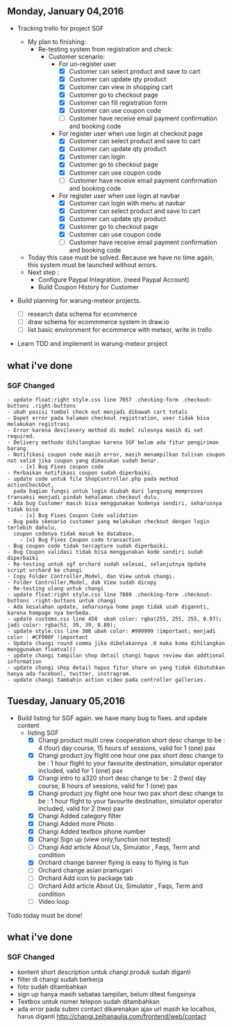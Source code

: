 ## Monday, January 04,2016
- Tracking trello for project SGF 
	- My plan to finishing:
		- Re-testing system from registration and check:
			- Customer scenario:
				- For un-register user
					- [x] Customer can select product and save to cart
					- [x] Customer can update qty product
					- [x] Customer can view in shopping cart
					- [x] Customer go to checkout page
					- [x] Customer can fill registration form
					- [x] Customer can use coupon code
					- [ ] Customer have receive email payment confirmation and booking code
				- For register user when use login at checkout page
					- [x] Customer can select product and save to cart
					- [x] Customer can update qty product
					- [x] Customer can login
					- [x] Customer go to checkout page
					- [x] Customer can use coupon code
					- [ ] Customer have receive email payment confirmation and booking code
				- For register user when use login at navbar
					- [x] Customer can login with menu at navbar
					- [x] Customer can select product and save to cart
					- [x] Customer can update qty product
					- [x] Customer go to checkout page
					- [x] Customer can use coupon code
					- [ ] Customer have receive email payment confirmation and booking code
	- Today this case must be solved. Because we have no time again, this system must be launched without errors.
	- Next step : 
		- Configure Paypal Integration. (need Paypal Account)
		- Build Coupon History for Customer

- Build planning for warung-meteor projects.
	- [ ] research data schema for ecommerce
	- [ ] draw schema for ecommmerce system in draw.io
	- [ ] list basic environment for ecommerce with meteor, write in trello
	
- Learn TDD and implement in warung-meteor project

## what i've done
### SGF Changed
	- update float:right style.css line 7057 .checking-form .checkout-buttons .right-buttons 
	- ubah posisi tombol check out menjadi dibawah cart totals
	- Dapet error pada halaman checkout registration, user tidak bisa melakukan registrasi
	- Error karena devilevery method di model rulesnya masih di set required.
	- Delivery methode dihilangkan karena SGF belum ada fitur pengiriman barang.
	- Notifikasi coupon code masih error, masih menampilkan tulisan coupon not valid jika coupon yang dimasukan sudah benar. 
		- [x] Bug Fixes coupon code
	- Perbaikan notifikasi coupon sudah diperbaiki.
	- update code untuk file ShopController.php pada method actionCheckOut, 
	  pada bagian fungsi untuk login diubah dari langsung memproses transaksi menjadi pindah kehalaman checkout dulu.
	- Ada bug Customer masih bisa menggunakan kodenya sendiri, seharusnya tidak bisa
		- [x] Bug Fixes Coupon Code validation
	- Bug pada skenario customer yang melakukan checkout dengan login terlebih dahulu,
	  coupon codenya tidak masuk ke database.
		- [x] Bug Fixes Coupon code transaction
	- Bug coupon code tidak tercapture sudah diperbaiki.
	- Bug Coupon validasi tidak bisa menggunakan kode sendiri sudah diperbaiki
	- Re-testing untuk sgf orchard sudah selesai, selanjutnya Update script orchard ke changi
	- Copy Folder Controller,Model, dan View untuk changi.
	- Folder Controller,Model, dab View sudah dicopy
	- Re-testing ulang untuk changi
	- update float:right style.css line 7089 .checking-form .checkout-buttons .right-buttons untuk changi
	- Ada kesalahan update, seharusnya home page tidak usah digannti, karena hompage nya berbeda.
	- update customs.css line 458  ubah color: rgba(255, 255, 255, 0.97); jadi color: rgba(53, 39, 39, 0.89);
	- update style.css line 306 ubah color: #999999 !important; menjadi color : #CF000F !important
	- Update changi round comma jika dibelakannya .0 maka koma dihilangkan menggunakan floatval()
	- update changi tampilan shop detail changi hapus review dan addtional information
	- update changi shop detail hapus fitur share on yang tidak dibutuhkan hanya ada facebool, twitter, instragram.
	- update changi tambahin action video pada controller galleries.
	
## Tuesday, January 05,2016
- Build listing for SGF again. we have many bug to fixes. and update content
	- listing SGF
		- [x] Changi product multi crew cooperation short desc change to be : 4 (four) day  course, 15 hours of sessions, valid  for 1 (one) pax
		- [x] Changi product joy flight one hour one pax short desc change to be : 1 hour flight to your favourite destination, simulator operator included, valid for 1 (one) pax
		- [x] Changi intro to a320 short desc change to be : 2 (two) day  course, 8 hours of sessions, valid  for 1 (one) pax
		- [x] Changi product joy flight one hour two pax  short desc change to be : 1 hour flight to your favourite destination, simulator operator included, valid for 2 (two) pax
		- [x] Changi Added category filter
		- [x] Changi Added more Photo
		- [x] Changi Added textbox phone number
		- [x] Changi Sign up (view only,function not tested)
		- [ ] Changi Add article About Us, Simulator , Faqs, Term and condition
		- [x] Orchard change banner flying is easy to flying is fun
		- [ ] Orchard change asian pramugari
		- [ ] Orchard Add icon to package tab 
		- [ ] Orchard Add article About Us, Simulator , Faqs, Term and condition
		- [ ] Video loop

Todo today must be done!

## what i've done
### SGF Changed
- kontent short description untuk changi produk sudah diganti
- filter di changi sudah berkerja
- foto sudah ditambahkan
- sign up hanya masih sebatas tampilan, belum ditest fungsinya
- Textbox untuk nomer telepon sudah ditambahkan
- ada error pada submi contact dikarenakan ajax url masih ke localhos, harus diganti http://changi.zeihanaulia.com/frontend/web/contact
